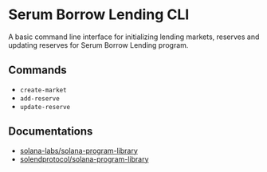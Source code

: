 # Serum Borrow Lending CLI

A basic command line interface for initializing lending markets, reserves and updating reserves for Serum Borrow Lending program.

## Commands
- `create-market`
- `add-reserve`
- `update-reserve`

## Documentations
- [solana-labs/solana-program-library](https://github.com/solana-labs/solana-program-library/tree/master/token-lending/cli)
- [solendprotocol/solana-program-library](https://github.com/solendprotocol/solana-program-library/tree/mainnet/token-lending/cli)
